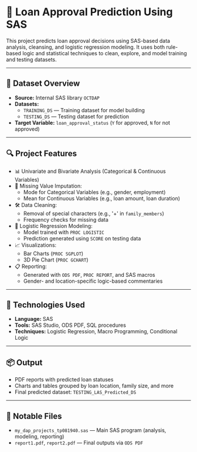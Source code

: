 # 🏦 Loan Approval Prediction Using SAS

This project predicts loan approval decisions using SAS-based data analysis, cleansing, and logistic regression modeling. It uses both rule-based logic and statistical techniques to clean, explore, and model training and testing datasets.

---

## 📁 Dataset Overview

- **Source:** Internal SAS library `OCTDAP`
- **Datasets:**
  - `TRAINING_DS` — Training dataset for model building
  - `TESTING_DS` — Testing dataset for prediction
- **Target Variable:** `loan_approval_status` (`Y` for approved, `N` for not approved)

---

## 🔍 Project Features

- 📊 Univariate and Bivariate Analysis (Categorical & Continuous Variables)
- 🔧 Missing Value Imputation:
  - Mode for Categorical Variables (e.g., gender, employment)
  - Mean for Continuous Variables (e.g., loan amount, loan duration)
- 🛠️ Data Cleaning:
  - Removal of special characters (e.g., '+' in `family_members`)
  - Frequency checks for missing data
- 🧠 Logistic Regression Modeling:
  - Model trained with `PROC LOGISTIC`
  - Prediction generated using `SCORE` on testing data
- 📈 Visualizations:
  - Bar Charts (`PROC SGPLOT`)
  - 3D Pie Chart (`PROC GCHART`)
- 📋 Reporting:
  - Generated with `ODS PDF`, `PROC REPORT`, and SAS macros
  - Gender- and location-specific logic-based commentaries

---

## 📄 Technologies Used

- **Language:** SAS
- **Tools:** SAS Studio, ODS PDF, SQL procedures
- **Techniques:** Logistic Regression, Macro Programming, Conditional Logic

---

## 📦 Output

- PDF reports with predicted loan statuses
- Charts and tables grouped by loan location, family size, and more
- Final predicted dataset: `TESTING_LAS_Predicted_DS`

---

## 📄 Notable Files

- `my_dap_projects_tp081940.sas` — Main SAS program (analysis, modeling, reporting)
- `report1.pdf`, `report2.pdf` — Final outputs via `ODS PDF`
